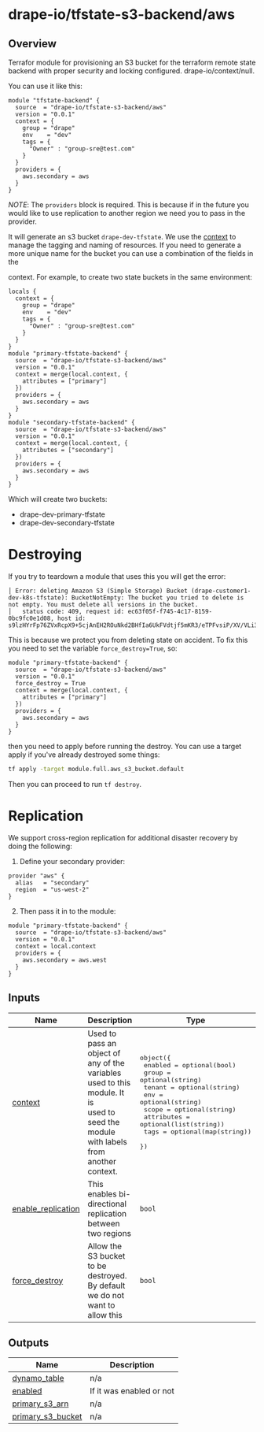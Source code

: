 # drape-io/tfstate-s3-backend/aws
## Overview
Terrafor module for provisioning an S3 bucket for the terraform remote state
backend with proper security and locking configured.
drape-io/context/null.


You can use it like this:

```hcl
module "tfstate-backend" {
  source  = "drape-io/tfstate-s3-backend/aws"
  version = "0.0.1"
  context = {
    group = "drape"
    env    = "dev"
    tags = {
      "Owner" : "group-sre@test.com"
    }
  }
  providers = {
    aws.secondary = aws
  }
}
```

*NOTE*: The `providers` block is required.  This is because if in the future you
would like to use replication to another region we need you to pass in the
provider.

It will generate an s3 bucket `drape-dev-tfstate`. We use the [context](https://github.com/drape-io/terraform-null-context)
to manage the tagging and naming of resources.   If you need to generate a more
unique name for the bucket you can use a combination of the fields in the

context. For example, to create two state buckets in the same environment:

```hcl
locals {
  context = {
    group = "drape"
    env    = "dev"
    tags = {
      "Owner" : "group-sre@test.com"
    }
  }
}
module "primary-tfstate-backend" {
  source  = "drape-io/tfstate-s3-backend/aws"
  version = "0.0.1"
  context = merge(local.context, {
    attributes = ["primary"]
  })
  providers = {
    aws.secondary = aws
  }
}
module "secondary-tfstate-backend" {
  source  = "drape-io/tfstate-s3-backend/aws"
  version = "0.0.1"
  context = merge(local.context, {
    attributes = ["secondary"]
  })
  providers = {
    aws.secondary = aws
  }
}
```

Which will create two buckets:

- drape-dev-primary-tfstate
- drape-dev-secondary-tfstate

# Destroying
If you try to teardown a module that uses this you will get the error:

```
│ Error: deleting Amazon S3 (Simple Storage) Bucket (drape-customer1-dev-k8s-tfstate): BucketNotEmpty: The bucket you tried to delete is not empty. You must delete all versions in the bucket.
│ 	status code: 409, request id: ec63f05f-f745-4c17-8159-0bc9fc0e1d08, host id: s9lzHYrFp76ZVxRcpX9+5cjAnEH2ROuNkd2BHfIa6UkFVdtjf5mKR3/eTPFvsiP/XV/VLi31234=
```

This is because we protect you from deleting state on accident.  To fix this you
need to set the variable `force_destroy=True`, so:

```hcl
module "primary-tfstate-backend" {
  source  = "drape-io/tfstate-s3-backend/aws"
  version = "0.0.1"
  force_destroy = True
  context = merge(local.context, {
    attributes = ["primary"]
  })
  providers = {
    aws.secondary = aws
  }
}
```

then you need to apply before running the destroy.  You can use a target apply
if you've already destroyed some things:

```bash
tf apply -target module.full.aws_s3_bucket.default
```

Then you can proceed to run `tf destroy`.

# Replication
We support cross-region replication for additional disaster recovery by doing
the following:

1. Define your secondary provider:

```hcl
provider "aws" {
  alias   = "secondary"
  region  = "us-west-2"
}
```

2. Then pass it in to the module:
```hcl
module "primary-tfstate-backend" {
  source  = "drape-io/tfstate-s3-backend/aws"
  version = "0.0.1"
  context = local.context
  providers = {
    aws.secondary = aws.west
  }
}
```

## Inputs

| Name | Description | Type | Default | Required |
|------|-------------|------|---------|:--------:|
| <a name="input_context"></a> [context](#input\_context) | Used to pass an object of any of the variables used to this module.  It is<br>used to seed the module with labels from another context. | <pre>object({<br>    enabled    = optional(bool)<br>    group      = optional(string)<br>    tenant     = optional(string)<br>    env        = optional(string)<br>    scope      = optional(string)<br>    attributes = optional(list(string))<br>    tags       = optional(map(string))<br>  })</pre> | n/a | yes |
| <a name="input_enable_replication"></a> [enable\_replication](#input\_enable\_replication) | This enables bi-directional replication between two regions | `bool` | `false` | no |
| <a name="input_force_destroy"></a> [force\_destroy](#input\_force\_destroy) | Allow the S3 bucket to be destroyed. By default we do not want to allow this | `bool` | `false` | no |

## Outputs

| Name | Description |
|------|-------------|
| <a name="output_dynamo_table"></a> [dynamo\_table](#output\_dynamo\_table) | n/a |
| <a name="output_enabled"></a> [enabled](#output\_enabled) | If it was enabled or not |
| <a name="output_primary_s3_arn"></a> [primary\_s3\_arn](#output\_primary\_s3\_arn) | n/a |
| <a name="output_primary_s3_bucket"></a> [primary\_s3\_bucket](#output\_primary\_s3\_bucket) | n/a |
